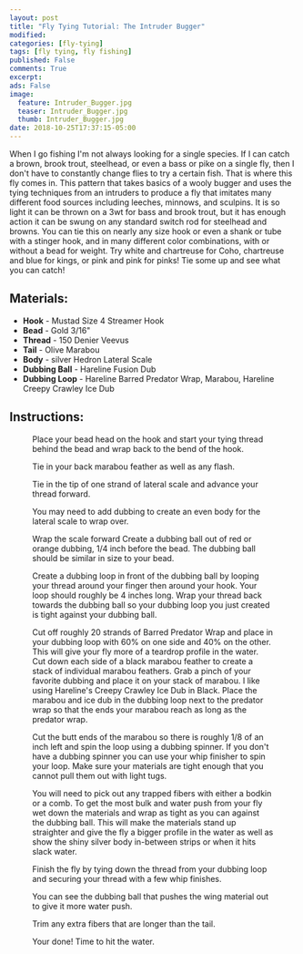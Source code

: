 ```yaml
---
layout: post
title: "Fly Tying Tutorial: The Intruder Bugger"
modified:
categories: [fly-tying]
tags: [fly tying, fly fishing]
published: False
comments: True
excerpt:
ads: False
image:
  feature: Intruder_Bugger.jpg
  teaser: Intruder_Bugger.jpg
  thumb: Intruder_Bugger.jpg
date: 2018-10-25T17:37:15-05:00
---
```


When I go fishing I'm not always looking for a single species. If I can catch a brown, brook trout, steelhead, or even a bass or pike on a single fly, then I don't have to constantly change flies to try a certain fish. That is where this fly comes in. This pattern that takes basics of a wooly bugger and uses the tying techniques from an intruders to produce a fly that imitates many different food sources including leeches, minnows, and sculpins. It is so light it can be thrown on a 3wt for bass and brook trout, but it has enough action it can be swung on any standard switch rod for steelhead and browns. You can tie this on nearly any size hook or even a shank or tube with a stinger hook, and in many different color combinations, with or without a bead for weight. Try white and chartreuse for Coho, chartreuse and blue for kings, or pink and pink for pinks! Tie some up and see what you can catch!

<!-- ## Instructions:
Place your bead head on the hook and start your tying thread behind the bead and wrap back to the bend of the hook. Tie in your back marabou feather as well as any flash. Tie in the tip of one strand of lateral scale and advance your thread forward. You may need to add dubbing to create an even body for the lateral scale to wrap over. Wrap the scale forward Create a dubbing ball out of red or orange dubbing, 1/4 inch before the bead. The dubbing ball should be similar in size to your bead. Create a dubbing loop in front of the dubbing ball by looping your thread around your finger then around your hook. Your loop should roughly be 4 inches long. Wrap your thread back towards the dubbing ball so your dubbing loop you just created is tight against your dubbing ball. Cut off roughly 20 strands of Barred Predator Wrap and place in your dubbing loop with 60% on one side and 40% on the other. This will give your fly more of a teardrop profile in the water. Cut down each side of a black marabou feather to create a stack of individual marabou feathers. Grab a pinch of your favorite dubbing and place it on your stack of marabou. I like using Hareline's Creepy Crawley Ice Dub in Black. Place the marabou and ice dub in the dubbing loop next to the predator wrap so that the ends your marabou reach as long as the predator wrap. Cut the butt ends of the marabou so there is roughly 1/8 of an inch left and spin the loop using a dubbing spinner. If you don't have a dubbing spinner you can use your whip finisher to spin your loop. Make sure your materials are tight enough that you cannot pull them out with light tugs. You will need to pick out any trapped fibers with either a bodkin or a comb. To get the most bulk and water push from your fly wet down the materials and wrap as tight as you can against the dubbing ball. This will make the materials stand up straighter and give the fly a bigger profile in the water as well as show the shiny silver body in-between strips or when it hits slack water. Finish the fly by tying down the thread from your dubbing loop and securing your thread with a few whip finishes. I like to make a few extra turns with red thread to create another hot spot just behind the bead. -->

## Materials:
-   **Hook** - Mustad Size 4 Streamer Hook
-   **Bead** - Gold 3/16"
-   **Thread** - 150 Denier Veevus
-   **Tail** - Olive Marabou
-   **Body** - silver Hedron Lateral Scale
-   **Dubbing Ball** - Hareline Fusion Dub
-   **Dubbing Loop** - Hareline Barred Predator Wrap, Marabou, Hareline Creepy Crawley Ice Dub

## Instructions:

<figure>
    <img src="/images/Intruder_Bugger_1.jpg" alt="">
    <figcaption>Place your bead head on the hook and start your tying thread behind the bead and wrap back to the bend of the hook.</figcaption>
</figure>
<figure>
    <img src="/images/Intruder_Bugger_2.jpg" alt="">
    <figcaption>Tie in your back marabou feather as well as any flash.</figcaption>
</figure>
<figure>
    <img src="/images/Intruder_Bugger_3.jpg" alt="">
    <figcaption>Tie in the tip of one strand of lateral scale and advance your thread forward.</figcaption>
</figure>
<figure>
    <img src="/images/Intruder_Bugger_4.jpg" alt="">
    <figcaption>You may need to add dubbing to create an even body for the lateral scale to wrap over.</figcaption>
</figure>
<figure>
    <img src="/images/Intruder_Bugger_5.jpg" alt="">
    <figcaption>Wrap the scale forward Create a dubbing ball out of red or orange dubbing, 1/4 inch before the bead. The dubbing ball should be similar in size to your bead.</figcaption>
</figure>
<figure>
    <img src="/images/Intruder_Bugger_6.jpg" alt="">
    <figcaption>Create a dubbing loop in front of the dubbing ball by looping your thread around your finger then around your hook. Your loop should roughly be 4 inches long. Wrap your thread back towards the dubbing ball so your dubbing loop you just created is tight against your dubbing ball.</figcaption>
</figure>
<figure>
    <img src="/images/Intruder_Bugger_7.jpg" alt="">
    <figcaption>Cut off roughly 20 strands of Barred Predator Wrap and place in your dubbing loop with 60% on one side and 40% on the other. This will give your fly more of a teardrop profile in the water. Cut down each side of a black marabou feather to create a stack of individual marabou feathers. Grab a pinch of your favorite dubbing and place it on your stack of marabou. I like using Hareline's Creepy Crawley Ice Dub in Black. Place the marabou and ice dub in the dubbing loop next to the predator wrap so that the ends your marabou reach as long as the predator wrap.</figcaption>
</figure>
<figure>
    <img src="/images/Intruder_Bugger_8.jpg" alt="">
    <figcaption>Cut the butt ends of the marabou so there is roughly 1/8 of an inch left and spin the loop using a dubbing spinner. If you don't have a dubbing spinner you can use your whip finisher to spin your loop. Make sure your materials are tight enough that you cannot pull them out with light tugs.</figcaption>
</figure>
<figure>
    <img src="/images/Intruder_Bugger_9.jpg" alt="">
    <figcaption>You will need to pick out any trapped fibers with either a bodkin or a comb. To get the most bulk and water push from your fly wet down the materials and wrap as tight as you can against the dubbing ball. This will make the materials stand up straighter and give the fly a bigger profile in the water as well as show the shiny silver body in-between strips or when it hits slack water.</figcaption>
</figure>
<figure>
    <img src="/images/Intruder_Bugger_10.jpg" alt="">
    <figcaption>Finish the fly by tying down the thread from your dubbing loop and securing your thread with a few whip finishes.</figcaption>
</figure>
<figure>
    <img src="/images/Intruder_Bugger_11.jpg" alt="">
    <figcaption>You can see the dubbing ball that pushes the wing material out to give it more water push.</figcaption>
</figure>
<figure>
    <img src="/images/Intruder_Bugger_12.jpg" alt="">
    <figcaption>Trim any extra fibers that are longer than the tail.</figcaption>
</figure>
<figure>
    <img src="/images/Intruder_Bugger.jpg" alt="">
    <figcaption>Your done! Time to hit the water.</figcaption>
</figure>
